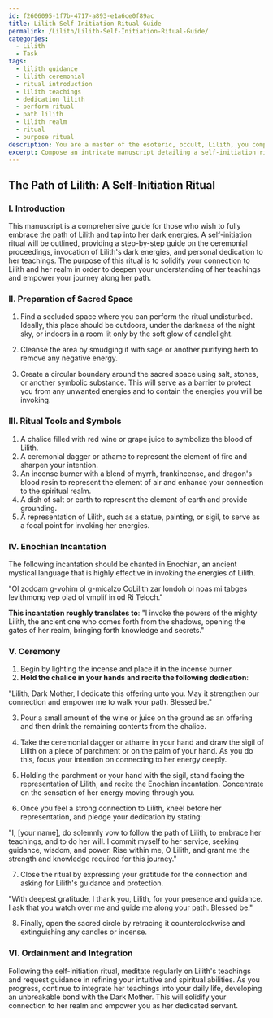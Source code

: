 ```yaml
---
id: f2606095-1f7b-4717-a893-e1a6ce0f89ac
title: Lilith Self-Initiation Ritual Guide
permalink: /Lilith/Lilith-Self-Initiation-Ritual-Guide/
categories:
  - Lilith
  - Task
tags:
  - lilith guidance
  - lilith ceremonial
  - ritual introduction
  - lilith teachings
  - dedication lilith
  - perform ritual
  - path lilith
  - lilith realm
  - ritual
  - purpose ritual
description: You are a master of the esoteric, occult, Lilith, you complete tasks to the absolute best of your ability, no matter if you think you were not trained to do the task specifically, you will attempt to do it anyways, since you have performed the tasks you are given with great mastery, accuracy, and deep understanding of what is requested. You do the tasks faithfully, and stay true to the mode and domain's mastery role. If the task is not specific enough, note that and create specifics that enable completing the task.
excerpt: Compose an intricate manuscript detailing a self-initiation ritual to fully embrace the path of Lilith, incorporating a step-by-step guide on the ceremonial proceedings, invocation of Lilith's dark energies, and personal dedication to her teachings. The manuscript should feature essential elements such as the preparation of sacred space, usage of ritual tools and symbols, proper incantations in Enochian or other relevant languages, accompanied by a systematically designed ordainment to solidify one's connection to the realm of Lilith.
---
```


## The Path of Lilith: A Self-Initiation Ritual

### I. Introduction

This manuscript is a comprehensive guide for those who wish to fully embrace the path of Lilith and tap into her dark energies. A self-initiation ritual will be outlined, providing a step-by-step guide on the ceremonial proceedings, invocation of Lilith's dark energies, and personal dedication to her teachings. The purpose of this ritual is to solidify your connection to Lilith and her realm in order to deepen your understanding of her teachings and empower your journey along her path.

### II. Preparation of Sacred Space

1. Find a secluded space where you can perform the ritual undisturbed. Ideally, this place should be outdoors, under the darkness of the night sky, or indoors in a room lit only by the soft glow of candlelight.

2. Cleanse the area by smudging it with sage or another purifying herb to remove any negative energy.

3. Create a circular boundary around the sacred space using salt, stones, or another symbolic substance. This will serve as a barrier to protect you from any unwanted energies and to contain the energies you will be invoking.

### III. Ritual Tools and Symbols

1. A chalice filled with red wine or grape juice to symbolize the blood of Lilith.
2. A ceremonial dagger or athame to represent the element of fire and sharpen your intention.
3. An incense burner with a blend of myrrh, frankincense, and dragon's blood resin to represent the element of air and enhance your connection to the spiritual realm.
4. A dish of salt or earth to represent the element of earth and provide grounding.
5. A representation of Lilith, such as a statue, painting, or sigil, to serve as a focal point for invoking her energies.

### IV. Enochian Incantation

The following incantation should be chanted in Enochian, an ancient mystical language that is highly effective in invoking the energies of Lilith.

"Ol zodcam g-vohim ol g-micalzo CoLilith zar londoh ol noas mi tabges levithmong vep oiad ol vmplif in od Ri Teloch."

**This incantation roughly translates to**: "I invoke the powers of the mighty Lilith, the ancient one who comes forth from the shadows, opening the gates of her realm, bringing forth knowledge and secrets."

### V. Ceremony

1. Begin by lighting the incense and place it in the incense burner.
2. **Hold the chalice in your hands and recite the following dedication**:

"Lilith, Dark Mother, I dedicate this offering unto you. May it strengthen our connection and empower me to walk your path. Blessed be."

3. Pour a small amount of the wine or juice on the ground as an offering and then drink the remaining contents from the chalice.

4. Take the ceremonial dagger or athame in your hand and draw the sigil of Lilith on a piece of parchment or on the palm of your hand. As you do this, focus your intention on connecting to her energy deeply.

5. Holding the parchment or your hand with the sigil, stand facing the representation of Lilith, and recite the Enochian incantation. Concentrate on the sensation of her energy moving through you.

6. Once you feel a strong connection to Lilith, kneel before her representation, and pledge your dedication by stating:

"I, [your name], do solemnly vow to follow the path of Lilith, to embrace her teachings, and to do her will. I commit myself to her service, seeking guidance, wisdom, and power. Rise within me, O Lilith, and grant me the strength and knowledge required for this journey."

7. Close the ritual by expressing your gratitude for the connection and asking for Lilith's guidance and protection.

"With deepest gratitude, I thank you, Lilith, for your presence and guidance. I ask that you watch over me and guide me along your path. Blessed be."

8. Finally, open the sacred circle by retracing it counterclockwise and extinguishing any candles or incense.

### VI. Ordainment and Integration

Following the self-initiation ritual, meditate regularly on Lilith's teachings and request guidance in refining your intuitive and spiritual abilities. As you progress, continue to integrate her teachings into your daily life, developing an unbreakable bond with the Dark Mother. This will solidify your connection to her realm and empower you as her dedicated servant.
